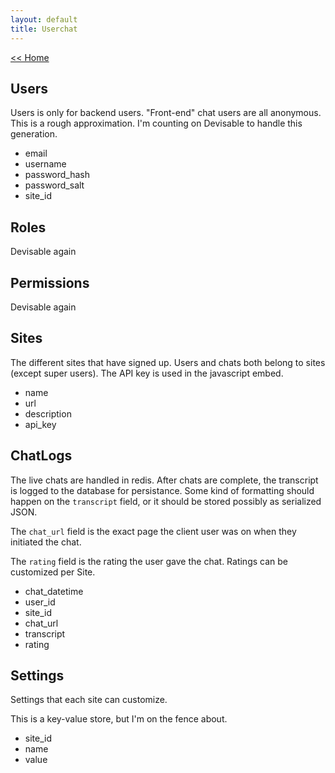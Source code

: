 ```yaml
---
layout: default
title: Userchat
---
```


[<< Home](/)

Users
-----
Users is only for backend users. "Front-end" chat users are all anonymous.
This is a rough approximation. I'm counting on Devisable to handle this generation.

* email
* username
* password\_hash
* password\_salt
* site\_id

Roles
-----
Devisable again

Permissions
-----------

Devisable again

Sites
-----
The different sites that have signed up. Users and chats both belong to sites (except super users).
The API key is used in the javascript embed.

* name
* url
* description
* api\_key

ChatLogs
--------
The live chats are handled in redis. After chats are complete, the transcript is logged to the
database for persistance. Some kind of formatting should happen on the `transcript` field,
or it should be stored possibly as serialized JSON.

The `chat_url` field is the exact page the client user was on when they initiated the chat.

The `rating` field is the rating the user gave the chat. Ratings can be customized per Site.

* chat\_datetime
* user\_id
* site\_id
* chat\_url
* transcript
* rating

Settings
--------
Settings that each site can customize.

This is a key-value store, but I'm on the fence about.

* site\_id
* name
* value

